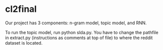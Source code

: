 # cl2final

Our project has 3 components: n-gram model, topic model, and RNN.

To run the topic model, run python slda.py.  You have to change the pathfile in extract.py (instructions as comments at top of file) to where the reddit dataset is located.
